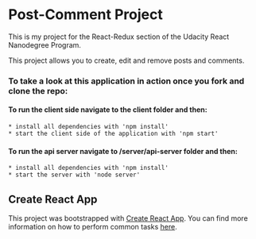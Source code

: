 # Post-Comment Project

This is my project for the React-Redux section of the Udacity React Nanodegree Program.

This project allows you to create, edit and remove posts and comments.

### To take a look at this application in action once you fork and clone the repo:

  #### To run the client side navigate to the client folder and then:
    * install all dependencies with 'npm install'
    * start the client side of the application with 'npm start'

  #### To run the api server navigate to /server/api-server folder and then:
    * install all dependencies with 'npm install'
    * start the server with 'node server'

## Create React App

This project was bootstrapped with [Create React App](https://github.com/facebookincubator/create-react-app). You can find more information on how to perform common tasks [here](https://github.com/facebookincubator/create-react-app/blob/master/packages/react-scripts/template/README.md).
